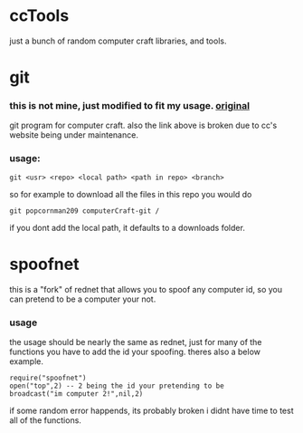 # ccTools
just a bunch of random computer craft libraries, and tools.

# git
### this is not mine, just modified to fit my usage. [original](http://www.computercraft.info/forums2/index.php?/topic/4072-github-repository-downloader/)
git program for computer craft. also the link above is broken due to cc's website being under maintenance.
### usage:
```
git <usr> <repo> <local path> <path in repo> <branch>
```
so for example to download all the files in this repo you would do
```
git popcornman209 computerCraft-git /
```
if you dont add the local path, it defaults to a downloads folder.

# spoofnet
this is a "fork" of rednet that allows you to spoof any computer id, so you can pretend to be a computer your not.
### usage
the usage should be nearly the same as rednet, just for many of the functions you have to add the id your spoofing. theres also a below example.
```
require("spoofnet")
open("top",2) -- 2 being the id your pretending to be
broadcast("im computer 2!",nil,2)
```
if some random error happends, its probably broken i didnt have time to test all of the functions.
